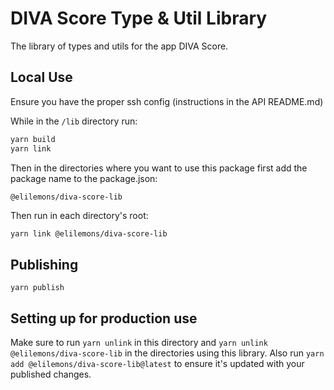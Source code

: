 # DIVA Score Type & Util Library

The library of types and utils for the app DIVA Score.

## Local Use

Ensure you have the proper ssh config (instructions in the API README.md)

While in the `/lib` directory run:

```sh
yarn build
yarn link
```

Then in the directories where you want to use this package first add the package name to the package.json:

```
@elilemons/diva-score-lib
```

Then run in each directory's root:

```sh
yarn link @elilemons/diva-score-lib
```

## Publishing

`yarn publish`

## Setting up for production use

Make sure to run `yarn unlink` in this directory and `yarn unlink @elilemons/diva-score-lib` in the directories using this library. Also run `yarn add @elilemons/diva-score-lib@latest` to ensure it's updated with your published changes.
